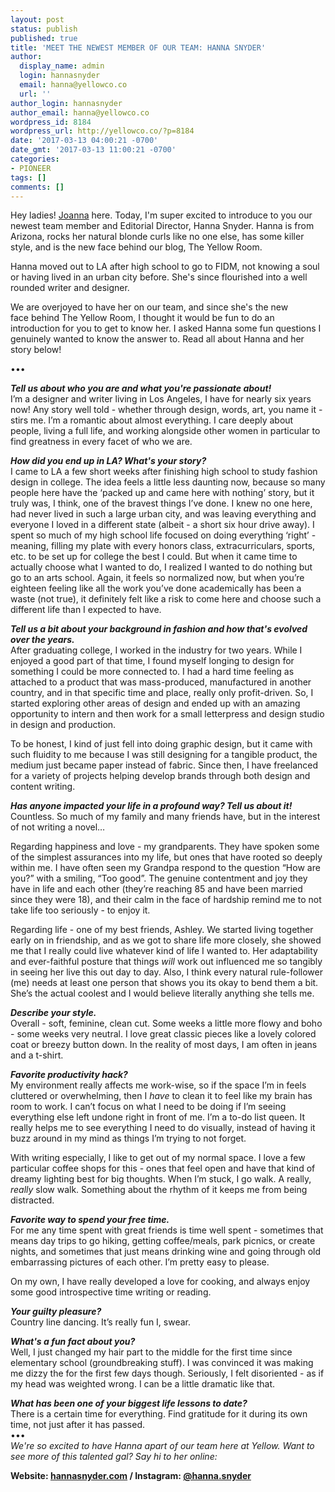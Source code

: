 ```yaml
---
layout: post
status: publish
published: true
title: 'MEET THE NEWEST MEMBER OF OUR TEAM: HANNA SNYDER'
author:
  display_name: admin
  login: hannasnyder
  email: hanna@yellowco.co
  url: ''
author_login: hannasnyder
author_email: hanna@yellowco.co
wordpress_id: 8184
wordpress_url: http://yellowco.co/?p=8184
date: '2017-03-13 04:00:21 -0700'
date_gmt: '2017-03-13 11:00:21 -0700'
categories:
- PIONEER
tags: []
comments: []
---
```

<p>Hey ladies! <a href="https://www.instagram.com/joannawaterfall/" target="_blank">Joanna</a> here. Today, I'm super excited to introduce to you our newest team member and Editorial Director, Hanna Snyder. Hanna is from Arizona,&nbsp;rocks her natural blonde curls like no one else, has some killer style, and is the new face&nbsp;behind our blog, The Yellow Room.</p>
<p>Hanna moved out to LA after high school to go to FIDM, not knowing a soul or having lived in an urban city before. She's since flourished into a well rounded writer and designer.</p>
<p>We are overjoyed to have her on our team, and since she's the&nbsp;new face&nbsp;behind The Yellow Room, I&nbsp;thought it would be fun to do an introduction&nbsp;for you to get to know her. I asked Hanna some fun questions I genuinely wanted to know the answer to. Read all about Hanna and her story below!</p>
<p>&bull;&bull;&bull;</p>
<p><em><b>Tell us about who you are and what you're passionate about!</b></em><br />
<span style="font-weight: 400;">I&rsquo;m a designer and writer living in Los Angeles, I have for nearly six years now! Any story well told - whether through design, words, art, you name it - stirs me. I&rsquo;m a romantic about almost everything. I care deeply about people, living a full life, and working alongside other women in particular to find greatness in every facet of who we are. </span></p>
<p><em><b>How did you end up in LA? What's your story?</b></em><br />
<span style="font-weight: 400;">I came to LA a few short weeks after finishing high school to study fashion design in college. The idea feels a little less daunting now, because so many people here have the &lsquo;packed up and came here with nothing&rsquo; story, but it truly was, I think, one of the bravest things I&rsquo;ve done. I knew no one here, had never lived in such a large urban city, and was leaving everything and everyone I loved in a different state (albeit - a short six hour drive away). I spent so much of my high school life focused on doing everything &lsquo;right&rsquo; - meaning, filling my plate with every honors class, extracurriculars, sports, etc. to be set up for college the best I could. But when it came time to actually choose what I wanted to do, I realized I wanted to do nothing but go to an arts school. Again, it feels so normalized now, but when you&rsquo;re eighteen feeling like all the work you&rsquo;ve done academically has been a waste (not true), it definitely felt like a risk to come here and choose such a different life than I expected to have.</span></p>
<p><em><b>Tell us a bit about your background in fashion and how that's evolved over the years.</b></em><br />
<span style="font-weight: 400;">After graduating college, I worked in the industry for two years. While I enjoyed a good part of that time, I found myself longing to design for something I could be more connected to. I had a hard time feeling as attached to a product that was mass-produced, manufactured in another country, and in that specific time and place, really only profit-driven. So, I started exploring other areas of design and ended up with an amazing opportunity to intern and then work for a small letterpress and design studio in design and production. </span></p>
<p><span style="font-weight: 400;">To be honest, I kind of just fell into doing graphic design, but it came with such fluidity to me because I was still designing for a tangible product, the medium just became paper instead of fabric. Since then, I have freelanced for a variety of projects helping develop brands through both design and content writing. </span></p>
<p><em><b>Has anyone impacted your life in a profound way? Tell us about it!</b></em><br />
<span style="font-weight: 400;">Countless. So much of my family and many friends have, but in the interest of not writing a novel&hellip;</span></p>
<p><span style="font-weight: 400;">Regarding happiness and love - my grandparents. They have spoken some of the simplest assurances into my life, but ones that have rooted so deeply within me. I have often seen my Grandpa respond to the question &ldquo;How are you?&rdquo; with a smiling, &ldquo;Too good&rdquo;. The genuine contentment and joy they have in life and each other (they&rsquo;re reaching 85 and have been married since they were 18), and their calm in the face of hardship remind me to not take life too seriously - to enjoy it.</span></p>
<p><span style="font-weight: 400;">Regarding life - one of my best friends, Ashley. We started living together early on in friendship, and as we got to share life more closely, she showed me that I really could live whatever kind of life I wanted to. Her adaptability and ever-faithful posture that things </span><i><span style="font-weight: 400;">will</span></i><span style="font-weight: 400;"> work out influenced me so tangibly in seeing her live this out day to day. Also, I think every natural rule-follower (me) needs at least one person that shows you its okay to bend them a bit. She&rsquo;s the actual coolest and I would believe literally anything she tells me.</span></p>
<p><em><b>Describe your style.</b></em><br />
Overall - soft, feminine, clean cut. Some weeks a little more flowy and boho - some weeks very neutral. I love great classic pieces like a lovely colored coat or breezy button down. In the reality of most days, I am often in jeans and a t-shirt.</p>
<p><em><b>Favorite productivity hack?</b></em><br />
<span style="font-weight: 400;">My environment really affects me work-wise, so if the space I&rsquo;m in feels cluttered or overwhelming, then I </span><i><span style="font-weight: 400;">have</span></i><span style="font-weight: 400;"> to clean it to feel like my brain has room to work. I can&rsquo;t focus on what I need to be doing if I&rsquo;m seeing everything else left undone right in front of me. I&rsquo;m a to-do list queen. It really helps me to see everything I need to do visually, instead of having it buzz around in my mind as things I&rsquo;m trying to not forget. </span></p>
<p><span style="font-weight: 400;">With writing especially, I like to get out of my normal space. I love a few particular coffee shops for this - ones that feel open and have that kind of dreamy lighting best for big thoughts. When I&rsquo;m stuck, I go walk. A really, </span><i><span style="font-weight: 400;">really</span></i><span style="font-weight: 400;"> slow walk. Something about the rhythm of it keeps me from being distracted.</span></p>
<p><em><b>Favorite way to spend your free time.</b></em><br />
<span style="font-weight: 400;">For me any time spent with great friends is time well spent - sometimes that means day trips to go hiking, getting coffee/meals, park picnics, or create nights, and sometimes that just means drinking wine and going through old embarrassing pictures of each other. I&rsquo;m pretty easy to please.</span></p>
<p><span style="font-weight: 400;">On my own, I have really developed a love for cooking, and always enjoy some good introspective time writing or reading.</span></p>
<p><em><b>Your guilty pleasure?</b></em><br />
<span style="font-weight: 400;">Country line dancing. It&rsquo;s really fun I, swear. </span></p>
<p><em><b>What's a fun fact about you?</b></em><br />
Well, I just changed my hair part to the middle for the first time since elementary school (groundbreaking stuff). I was convinced it was making me dizzy the for the first few days though. Seriously, I felt disoriented - as if my head was weighted wrong. I can be a little dramatic like that.</p>
<p><em><b>What has been one of your biggest life lessons to date?</b></em><br />
There is a certain time for everything. Find gratitude for it during its own time, not just after it has passed.<br />
&bull;&bull;&bull;<br />
<em>We're so excited&nbsp;to have Hanna apart of our team here at Yellow. Want to see more of this talented gal?&nbsp;Say hi to her online:</em></p>
<p><strong>Website: <a href="http://www.hannasnyder.com/" target="_blank">hannasnyder.com</a>&nbsp;/&nbsp;Instagram:&nbsp;<a href="https://www.instagram.com/hanna.snyder/" target="_blank">@hanna.snyder</a></strong></p>

